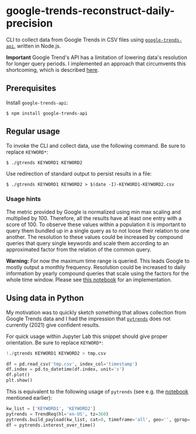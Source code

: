 # google-trends-reconstruct-daily-precision

CLI to collect data from Google Trends in CSV files using [`google-trends-api`](https://github.com/pat310/google-trends-api), written in Node.js.

**Important** Google Trend's API has a limitation of lowering data's resolution for longer query periods. I implemented an approach that circumvents this shortcoming, which is described [here](https://gist.github.com/flxai/fdd287a94f835d6f9ed5bef18f1bb33a).


## Prerequisites

Install `google-trends-api`:

```console
$ npm install google-trends-api
```

## Regular usage

To invoke the CLI and collect data, use the following command. Be sure to replace `KEYWORD*`:

```console
$ ./gtrends KEYWORD1 KEYWORD2
```

Use redirection of standard output to persist results in a file:

```console
$ ./gtrends KEYWORD1 KEYWORD2 > $(date -I)-KEYWORD1-KEYWORD2.csv
```

### Usage hints

The metric provided by Google is normalized using min max scaling and multiplied by 100.
Therefore, all the results have at least one entry with a score of 100.
To observe these values within a population it is important to query them bundled up in a single query as to not loose their relation to one another.
The resolution to these values could be increased by compound queries that query single keywords and scale them according to an approximated factor from the relation of the common query.

**Warning:** For now the maximum time range is queried. This leads Google to mostly output a monthly frequency. Resolution could be increased to daily information by yearly compound queries that scale using the factors for the whole time window. Please see [this notebook](https://gist.github.com/flxai/fdd287a94f835d6f9ed5bef18f1bb33a) for an implementation.


## Using data in Python

My motivation was to quickly sketch something that allows collection from Google Trends data and I had the impression that [`pytrends`](https://github.com/GeneralMills/pytrends) does not currently (2021) give confident results.

For quick usage within Jupyter Lab this snippet should give proper orientation. Be sure to replace `KEYWORD*`:

```python
!./gtrends KEYWORD1 KEYWORD2 > tmp.csv

df = pd.read_csv('tmp.csv', index_col='timestamp')
df.index = pd.to_datetime(df.index, unit='s')
df.plot()
plt.show()
```

This is equivalent to the following usage of `pytrends` (see e.g. the [notebook]() mentioned earlier):

```python
kw_list = ['KEYWORD1', 'KEYWORD2']
pytrends = TrendReq(hl='en-US', tz=360)
pytrends.build_payload(kw_list, cat=0, timeframe='all', geo='', gprop='')
df = pytrends.interest_over_time()
```

